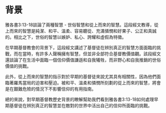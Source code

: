 # 背景

雅各書3:13-18談論了兩種智慧 - 世俗智慧和從上而來的智慧。這段經文教導，從上而來的智慧是純潔、和平、溫柔、容易聽從、充滿憐憫和好果子、公正和真誠的。相比之下，世俗的智慧以嫉妒、私心、誇耀和虛假為特徵。

在早期基督教會的背景下，這段經文講述了基督徒在辨別真正的智慧方面面臨的挑戰，而在當時，有許多人聲稱擁有智慧，但並非全部符合基督教價值觀。該段經文還談論了在生活中面臨一個信仰價值謙遜和自我犧牲，而非野心和自我推銷的世俗價值的挑戰。

此外，從上而來的智慧的指示對於早期的基督徒來說尤其具有相關性，因為他們面臨著羅馬當局的迫害和壓迫。被和平、溫柔和憐憫所刻劃的從上而來的智慧，將會是在艱難危險的情況下不影響信仰的有用指南。

總的來說，對早期基督教歷史背景的瞭解幫助我們看到雅各書3:13-18如何處理早期基督徒在辨別真正的智慧並在敵對的世界中活出自己的信仰所面臨的挑戰。